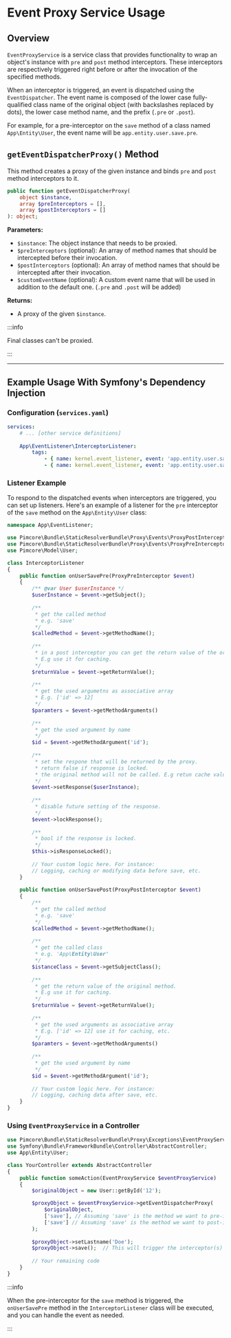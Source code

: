 
# Event Proxy Service Usage

## Overview

`EventProxyService` is a service class that provides functionality to wrap an object's instance with `pre` and `post` method interceptors. These interceptors are respectively triggered right before or after the invocation of the specified methods.

When an interceptor is triggered, an event is dispatched using the `EventDispatcher`. The event name is composed of the lower case fully-qualified class name of the original object (with backslashes replaced by dots), the lower case method name, and the prefix (`.pre` or `.post`).

For example, for a pre-interceptor on the `save` method of a class named `App\Entity\User`, the event name will be `app.entity.user.save.pre`.

## `getEventDispatcherProxy()` Method


This method creates a proxy of the given instance and binds `pre` and `post` method interceptors to it.

```php
public function getEventDispatcherProxy(
    object $instance,
    array $preInterceptors = [],
    array $postInterceptors = []
): object;
```

**Parameters:**

- `$instance`: The object instance that needs to be proxied.
- `$preInterceptors` (optional): An array of method names that should be intercepted before their invocation.
- `$postInterceptors` (optional): An array of method names that should be intercepted after their invocation.
- `$customEventName` (optional): A custom event name that will be used in addition to the default one. (`.pre` and `.post` will be added)

**Returns:**

- A proxy of the given `$instance`.

:::info 

Final classes can't be proxied.

:::

---

## Example Usage With Symfony's Dependency Injection

### Configuration (`services.yaml`)

```yaml
services:
    # ... [other service definitions]
    
    App\EventListener\InterceptorListener:
        tags:
            - { name: kernel.event_listener, event: 'app.entity.user.save.pre', method: 'onUserSavePre' }
            - { name: kernel.event_listener, event: 'app.entity.user.save.post', method: 'onUserSavePost' }
```

### Listener Example

To respond to the dispatched events when interceptors are triggered, you can set up listeners. Here's an example of a listener for the `pre` interceptor of the `save` method on the `App\Entity\User` class:

```php
namespace App\EventListener;

use Pimcore\Bundle\StaticResolverBundle\Proxy\Events\ProxyPostInterceptor;
use Pimcore\Bundle\StaticResolverBundle\Proxy\Events\ProxyPreInterceptor;
use Pimcore\Model\User;

class InterceptorListener
{
    public function onUserSavePre(ProxyPreInterceptor $event)
    {
        /** @var User $userInstance */
        $userInstance = $event->getSubject();
        
        /** 
         * get the called method 
         * e.g. 'save' 
         */
        $calledMethod = $event->getMethodName();
        
        /**
         * in a post interceptor you can get the return value of the original method.
         * E.g use it for caching. 
         */
        $returnValue = $event->getReturnValue();
        
        /** 
         * get the used argumetns as associative array 
         * E.g. ['id' => 12]
         */
        $paramters = $event->getMethodArguments()
        
        /**
         * get the used argument by name 
         */
        $id = $event->getMethodArgument('id');
        
        /**
         * set the respone that will be returned by the proxy.
         * return false if response is locked. 
         * the original method will not be called. E.g retun cache value.         * 
         */
        $event->setResponse($userInstance);
        
        /**
         * disable future setting of the response. 
         */
        $event->lockResponse();
        
        /**
         * bool if the response is locked. 
         */
        $this->isResponseLocked();
        
        // Your custom logic here. For instance:
        // Logging, caching or modifying data before save, etc.
    }
    
    public function onUserSavePost(ProxyPostInterceptor $event)
    {        
        /** 
         * get the called method 
         * e.g. 'save' 
         */
        $calledMethod = $event->getMethodName();
        
        /** 
         * get the called class 
         * e.g. 'App\Entity\User' 
         */
        $istanceClass = $event->getSubjectClass();
        
        /**
         * get the return value of the original method. 
         * E.g use it for caching. 
         */
        $returnValue = $event->getReturnValue();
        
        /** 
         * get the used arguments as associative array 
         * E.g. ['id' => 12] use it for caching, etc.
         */
        $paramters = $event->getMethodArguments()
        
        /**
         * get the used argument by name 
         */
        $id = $event->getMethodArgument('id');
                
        // Your custom logic here. For instance:
        // Logging, caching data after save, etc.
    }
}
```

### Using `EventProxyService` in a Controller

```php
use Pimcore\Bundle\StaticResolverBundle\Proxy\Exceptions\EventProxyService;
use Symfony\Bundle\FrameworkBundle\Controller\AbstractController;
use App\Entity\User;

class YourController extends AbstractController
{
    public function someAction(EventProxyService $eventProxyService)
    {
        $originalObject = new User::getById('12');

        $proxyObject = $eventProxyService->getEventDispatcherProxy(
            $originalObject,
            ['save'], // Assuming 'save' is the method we want to pre-intercept
            ['save'] // Assuming 'save' is the method we want to post-intercept
        );
        
        $proxyObject->setLastname('Doe');
        $proxyObject->save();  // This will trigger the interceptor(s) for the save method
        
        // Your remaining code
    }
}
```

:::info

When the pre-interceptor for the `save` method is triggered, the `onUserSavePre` method in the `InterceptorListener` class will be executed, and you can handle the event as needed.

:::
